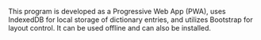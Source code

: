 This program is developed as a Progressive Web App (PWA), uses IndexedDB for local storage of dictionary entries, and utilizes Bootstrap for layout control. It can be used offline and can also be installed.
